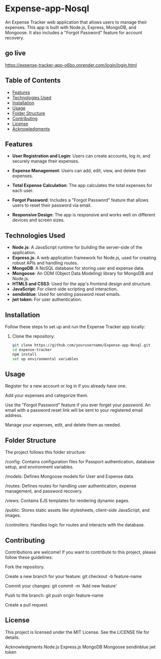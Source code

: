 # Expense-app-Nosql

An Expense Tracker web application that allows users to manage their expenses. This app is built with Node.js, Express, MongoDB, and Mongoose. It also includes a "Forgot Password" feature for account recovery.
## go live 
   https://expense-tracker-app-o6bo.onrender.com/login/login.html

## Table of Contents

- [Features](#features)
- [Technologies Used](#technologies-used)
- [Installation](#installation)
- [Usage](#usage)
- [Folder Structure](#folder-structure)
- [Contributing](#contributing)
- [License](#license)
- [Acknowledgments](#acknowledgments)

## Features

- **User Registration and Login**: Users can create accounts, log in, and securely manage their expenses.

- **Expense Management**: Users can add, edit, view, and delete their expenses.

- **Total Expense Calculation**: The app calculates the total expenses for each user.

- **Forgot Password**: Includes a "Forgot Password" feature that allows users to reset their password via email.

- **Responsive Design**: The app is responsive and works well on different devices and screen sizes.

## Technologies Used

- **Node.js**: A JavaScript runtime for building the server-side of the application.
- **Express.js**: A web application framework for Node.js, used for creating robust APIs and handling routes.
- **MongoDB**: A NoSQL database for storing user and expense data.
- **Mongoose**: An ODM (Object Data Modeling) library for MongoDB and Node.js.
- **HTML5 and CSS3**: Used for the app's frontend design and structure.
- **JavaScript**: For client-side scripting and interaction.
- **sendinblue**: Used for sending password reset emails.
- **jwt token**: For user authentication.

## Installation

Follow these steps to set up and run the Expense Tracker app locally:

1. Clone the repository:

   ```bash
   git clone https://github.com/yourusername/Expense-app-Nosql.git
   cd expense-tracker
   npm install
   set up environmental variables
## Usage
   Register for a new account or log in if you already have one.

   Add your expenses and categorize them.

   Use the "Forgot Password" feature if you ever forget your password. An email with a password reset link will be sent to your registered email address.

   Manage your expenses, edit, and delete them as needed.

## Folder Structure
   The project follows this folder structure:

   /config: Contains configuration files for Passport authentication, database setup, and environment variables.

   /models: Defines Mongoose models for User and Expense data.

   /routes: Defines routes for handling user authentication, expense management, and password recovery.

   /views: Contains EJS templates for rendering dynamic pages.

   /public: Stores static assets like stylesheets, client-side JavaScript, and images.

   /controllers: Handles logic for routes and interacts with the database.

## Contributing
   Contributions are welcome! If you want to contribute to this project, please follow these guidelines:

   Fork the repository.

   Create a new branch for your feature: git checkout -b feature-name

   Commit your changes: git commit -m 'Add new feature'

   Push to the branch: git push origin feature-name

   Create a pull request.

## License
This project is licensed under the MIT License. See the LICENSE file for details.

   Acknowledgments
   Node.js
   Express.js
   MongoDB
   Mongoose
   sendinblue
   jwt token
